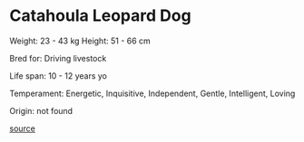 # Catahoula Leopard Dog

Weight: 23 - 43 kg
Height: 51 - 66 cm

Bred for: Driving livestock

Life span: 10 - 12 years yo

Temperament: Energetic, Inquisitive, Independent, Gentle, Intelligent, Loving

Origin: not found

[source](https://api.thedogapi.com/v1/breeds/69)
